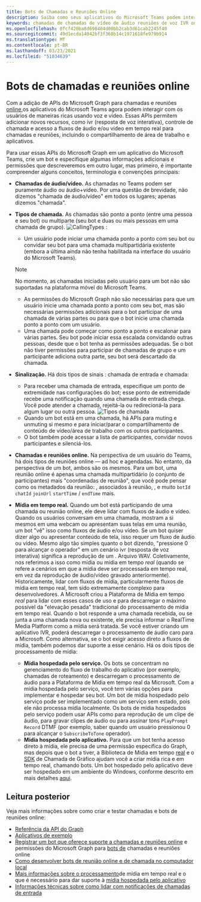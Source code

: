 ```yaml
---
title: Bots de Chamadas e Reuniões Online
description: Saiba como seus aplicativos do Microsoft Teams podem interagir com usuários usando voz e vídeo usando APIs do Microsoft Graph para chamadas e reuniões online.
keywords: chamadas de chamadas de vídeo de áudio reuniões de voz IVR online
ms.openlocfilehash: 0fcf420ba8d698404d00bb2cab3d61cab2245f40
ms.sourcegitcommit: 49d1ecda14042bf3f368b14c1971618fe979b914
ms.translationtype: MT
ms.contentlocale: pt-BR
ms.lasthandoff: 03/23/2021
ms.locfileid: "51034639"
---
```

# <a name="calls-and-online-meetings-bots"></a>Bots de chamadas e reuniões online

Com a adição de APIs do Microsoft Graph para chamadas e reuniões [online,](/graph/api/resources/communications-api-overview?view=graph-rest-beta&preserve-view=true)os aplicativos do Microsoft Teams agora podem interagir com os usuários de maneiras ricas usando voz e vídeo. Essas APIs permitem adicionar novos recursos, como ivr (resposta de voz interativa), controle de chamada e acesso a fluxos de áudio e/ou vídeo em tempo real para chamadas e reuniões, incluindo o compartilhamento de área de trabalho e aplicativos.

Para usar essas APIs do Microsoft Graph em um aplicativo do Microsoft Teams, crie um bot e especifique algumas informações adicionais e permissões que descreveremos em outro lugar, mas primeiro, é importante compreender alguns conceitos, terminologia e convenções principais:

* **Chamadas de áudio/vídeo.** As chamadas no Teams podem ser puramente áudio ou áudio+vídeo. Por uma questão de brevidade, não dizemos "chamada de áudio/vídeo" em todos os lugares; apenas dizemos "chamada".
* **Tipos de chamada.** As chamadas são ponto a ponto (entre uma pessoa e seu bot) ou multiparte (seu bot e duas ou mais pessoas em uma chamada de grupo).
  ![CallingTypes ](~/assets/images/calls-and-meetings/call-types.png) :
  * Um usuário pode iniciar uma chamada ponto a ponto com seu bot ou convidar seu bot para uma chamada multipartidária existente (embora a última ainda não tenha habilitada na interface do usuário do Microsoft Teams).
  
  > [!NOTE]
  > No momento, as chamadas iniciadas pelo usuário para um bot não são suportadas na plataforma móvel do Microsoft Teams. 
  
  * As permissões do Microsoft Graph não são necessárias para que um usuário inicie uma chamada ponto a ponto com seu bot, mas são necessárias permissões adicionais para o bot participar de uma chamada de várias partes ou para que o bot inicie uma chamada ponto a ponto com um usuário.
  * Uma chamada pode começar como ponto a ponto e escalonar para várias partes. Seu bot pode iniciar essa escalada convidando outras pessoas, desde que o bot tenha as permissões adequadas. Se o bot não tiver permissões para participar de chamadas de grupo e um participante adiciona outra parte, seu bot será descartado da chamada.
* **Sinalização.** Há dois tipos de sinais : chamada de entrada e chamada:
  * Para receber uma chamada de entrada, especifique um ponto de extremidade nas configurações do bot; esse ponto de extremidade recebe uma notificação quando uma chamada de entrada chega. Você pode atender a chamada, rejeitá-la ou redirecioná-la para algum lugar ou outra pessoa.
  ![Tipos de chamada](~/assets/images/calls-and-meetings/call-handling.png)
  * Quando um bot está em uma chamada, há APIs para muting e unmuting si mesmo e para iniciar/parar o compartilhamento de conteúdo de vídeo/área de trabalho com os outros participantes.
  * O bot também pode acessar a lista de participantes, convidar novos participantes e silenciá-los.
* **Chamadas e reuniões online.** Na perspectiva de um usuário do Teams, há dois tipos de reuniões online — ad hoc e agendadas. No entanto, da perspectiva de um bot, ambos são os mesmos. Para um bot, uma reunião online é apenas uma chamada multipartidário (o conjunto de participantes) mais "coordenadas de reunião", que você pode pensar como os metadados da reunião: , associados à reunião, , e muito `botId` `chatId` `joinUrl` `startTime` / `endTime` mais.
* **Mídia em tempo real.** Quando um bot está participando de uma chamada ou reunião online, ele deve lidar com fluxos de áudio e vídeo. Quando os usuários conversam em uma chamada, mostram a si mesmos em uma webcam ou apresentam suas telas em uma reunião, um bot "vê" isso como fluxos de áudio e/ou vídeo. Se um bot quiser dizer algo ou apresentar conteúdo de tela, isso requer um fluxo de áudio ou vídeo. Mesmo algo tão simples quanto o bot dizendo, "pressione 0 para alcançar o operador" em um cenário ivr (resposta de voz interativa) significa a reprodução de um . Arquivo WAV. Coletivamente, nos referimos a isso como mídia ou mídia em tempo _real_ (quando se refere a cenários em que a mídia deve ser processada em tempo real, em vez da reprodução de áudio/vídeo gravado anteriormente).  Historicamente, lidar com fluxos de mídia, particularmente fluxos de mídia em tempo real, tem sido extremamente complexo para desenvolvedores. A Microsoft criou a Plataforma de Mídia em tempo _real_ para lidar com esses casos de uso e para descarregar o máximo possível da "elevação pesada" tradicional do processamento de mídia em tempo real.  Quando o bot responde a uma chamada recebida, ou se junta a uma chamada nova ou existente, ele precisa informar o RealTime Media Platform como a mídia será tratada. Se você estiver criando um aplicativo IVR, poderá descarregar o processamento de áudio caro para a Microsoft. Como alternativa, se o bot exigir acesso direto a fluxos de mídia, também podemos dar suporte a esse cenário. Há os dois tipos de processamento de mídia:
  * **Mídia hospedada pelo serviço.** Os bots se concentram no gerenciamento do fluxo de trabalho do aplicativo (por exemplo, chamadas de roteamento) e descarregam o processamento de áudio para a Plataforma de Mídia em tempo real da Microsoft. Com a mídia hospedada pelo serviço, você tem várias opções para implementar e hospedar seu bot. Um bot de mídia hospedado pelo serviço pode ser implementado como um serviço sem estado, pois ele não processa mídia localmente. Os bots de mídia hospedados pelo serviço podem usar APIs como para reprodução de um clipe de áudio, para gravar clipes de áudio ou para assinar tons `PlayPrompt` `Record` DTMF (por exemplo, saber quando um usuário pressionou 0 para alcançar o `SubscribeToTone` operador).
  * **Mídia hospedada pelo aplicativo.** Para que um bot tenha acesso direto à mídia, ele precisa de uma permissão específica do Graph, mas depois que o bot a tiver, a Biblioteca de Mídia em tempo [real](https://www.nuget.org/packages/Microsoft.Graph.Communications.Calls.Media/) e o [SDK](https://microsoftgraph.github.io/microsoft-graph-comms-samples/docs/articles/index.html#graph-calling-sdk-and-stateful-client-builder) de Chamada de Gráfico ajudam você a criar mídia rica e em tempo real, chamando bots. Um bot hospedado pelo aplicativo deve ser hospedado em um ambiente do Windows, conforme descrito em mais detalhes [aqui](./requirements-considerations-application-hosted-media-bots.md).

## <a name="further-reading"></a>Leitura posterior

Veja mais informações sobre como criar e testar chamadas e bots de reuniões online:

* [Referência da API do Graph](/graph/api/resources/communications-api-overview?view=graph-rest-beta&preserve-view=true)
* [Aplicativos de exemplo](https://github.com/microsoftgraph/microsoft-graph-comms-samples)
* [Registrar um bot que oferece suporte a chamadas e reuniões online](./registering-calling-bot.md) e permissões do Microsoft Graph para [bots de](./registering-calling-bot.md#add-microsoft-graph-permissions) chamadas e reuniões online
* [Como desenvolver bots de reunião online e de chamada no computador local](./debugging-local-testing-calling-meeting-bots.md)
* [Mais informações sobre o processamento](./real-time-media-concepts.md)de mídia em tempo real e o que é necessário para dar suporte à [mídia hospedada pelo aplicativo](./requirements-considerations-application-hosted-media-bots.md)
* [Informações técnicas sobre como lidar com notificações de chamadas de entrada](./call-notifications.md)
